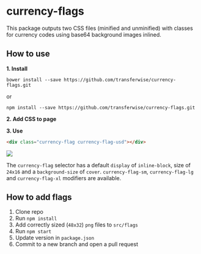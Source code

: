 # currency-flags
This package outputs two CSS files (minified and unminified) with classes for currency codes using base64 background images inlined.

## How to use

**1. Install**

`bower install --save https://github.com/transferwise/currency-flags.git`

or

`npm install --save https://github.com/transferwise/currency-flags.git`

**2. Add CSS to page**

**3. Use**

```html
<div class="currency-flag currency-flag-usd"></div>
```

<img src="http://i.imgur.com/Fdd5VLp.png">

The `currency-flag` selector has a default `display` of `inline-block`, size of `24x16` and a `background-size` of `cover`.
`currency-flag-sm`, `currency-flag-lg` and `currency-flag-xl` modifiers are available.

## How to add flags

1. Clone repo
1. Run `npm install`
1. Add correctly sized (`48x32`) `png` files to `src/flags`
1. Run `npm start`
1. Update version in `package.json`
1. Commit to a new branch and open a pull request
